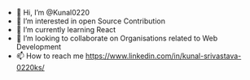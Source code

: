 - 👋 Hi, I’m @Kunal0220
- 👀 I’m interested in open Source Contribution
- 🌱 I’m currently learning React
- 💞️ I’m looking to collaborate on Organisations related to Web Development
- 📫 How to reach me https://www.linkedin.com/in/kunal-srivastava-0220ks/

<!---
Kunal0220/Kunal0220 is a ✨ special ✨ repository because its `README.md` (this file) appears on your GitHub profile.
You can click the Preview link to take a look at your changes.
--->
